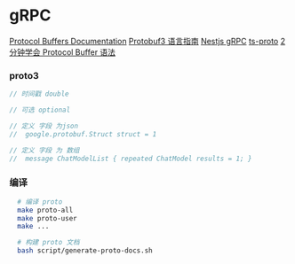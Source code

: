<!--
 * @Author: hsycc
 * @Date: 2023-05-05 04:04:36
 * @LastEditTime: 2023-05-12 10:44:59
 * @Description:
 *
-->

# gRPC

[Protocol Buffers Documentation](https://protobuf.dev/programming-guides/proto3/)
[Protobuf3 语言指南](https://github.com/lixiangyun/protobuf_doc_ZH_CN/blob/master/README.md)
[Nestjs gRPC](https://docs.nestjs.com/microservices/grpc)
[ts-proto](https://github.com/stephenh/ts-proto)
[2 分钟学会 Protocol Buffer 语法](https://juejin.cn/post/7028110964763410445)

### proto3

```ts
// 时间戳 double

// 可选 optional

// 定义 字段 为json
//  google.protobuf.Struct struct = 1

// 定义 字段 为 数组
//  message ChatModelList { repeated ChatModel results = 1; }
```

### 编译

```bash
  # 编译 proto
  make proto-all
  make proto-user
  make ...

  # 构建 proto 文档
  bash script/generate-proto-docs.sh

```
